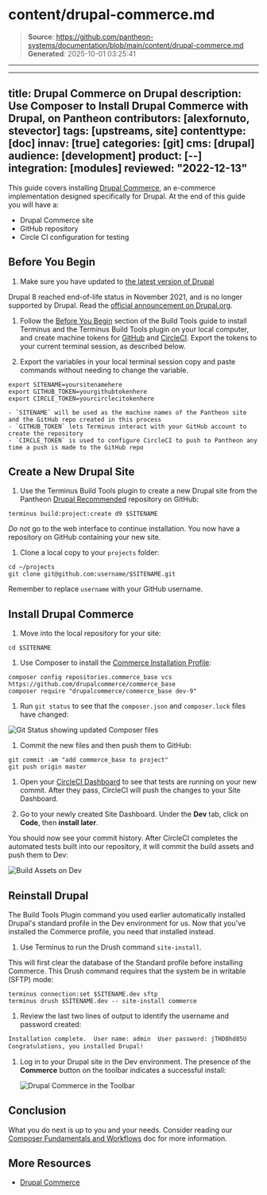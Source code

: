 # content/drupal-commerce.md

> **Source**: https://github.com/pantheon-systems/documentation/blob/main/content/drupal-commerce.md
> **Generated**: 2025-10-01 03:25:41

---

---
title: Drupal Commerce on Drupal
description: Use Composer to Install Drupal Commerce with Drupal, on Pantheon
contributors: [alexfornuto, stevector]
tags: [upstreams, site]
contenttype: [doc]
innav: [true]
categories: [git]
cms: [drupal]
audience: [development]
product: [--]
integration: [modules]
reviewed: "2022-12-13"
---

This guide covers installing [Drupal Commerce](https://drupalcommerce.org/), an e-commerce implementation designed specifically for Drupal. At the end of this guide you will have a:

- Drupal Commerce site
- GitHub repository
- Circle CI configuration for testing

## Before You Begin

1. Make sure you have updated to [the latest version of Drupal](/drupal#about-drupal)

  <Alert title="Note"  type="info" >

  Drupal 8 reached end-of-life status in November 2021, and is no longer supported by Drupal. Read the [official announcement on Drupal.org](https://www.drupal.org/psa-2021-06-29).

  </Alert>

1. Follow the [Before You Begin](/guides/build-tools/create-project/#prerequisites) section of the Build Tools guide to install Terminus and the Terminus Build Tools plugin on your local computer, and create machine tokens for [GitHub](https://help.github.com/articles/creating-an-access-token-for-command-line-use) and [CircleCI](https://circleci.com/account/api). Export the tokens to your current terminal session, as described below.

1. Export the variables in your local terminal session copy and paste commands without needing to change the variable.

  ```bash{promptUser: user}
  export SITENAME=yoursitenamehere
  export GITHUB_TOKEN=yourgithubtokenhere
  export CIRCLE_TOKEN=yourcirclecitokenhere
  ```

    - `SITENAME` will be used as the machine names of the Pantheon site and the GitHub repo created in this process
    - `GITHUB_TOKEN` lets Terminus interact with your GitHub account to create the repository
    - `CIRCLE_TOKEN` is used to configure CircleCI to push to Pantheon any time a push is made to the GitHub repo

## Create a New Drupal Site

1. Use the Terminus Build Tools plugin to create a new Drupal site from the Pantheon [Drupal Recommended](https://github.com/pantheon-upstreams/drupal-composer-managed) repository on GitHub:

 ```bash{promptUser: user}
 terminus build:project:create d9 $SITENAME
 ```

*Do not* go to the web interface to continue installation. You now have a repository on GitHub containing your new site.

1. Clone a local copy to your `projects` folder:

 ```bash{promptUser: user}
 cd ~/projects
 git clone git@github.com:username/$SITENAME.git
 ```

 Remember to replace `username` with your GitHub username.

## Install Drupal Commerce

1. Move into the local repository for your site:

  ```bash{promptUser: user}
  cd $SITENAME
  ```

1. Use Composer to install the [Commerce Installation Profile](https://github.com/drupalcommerce/commerce_base):

  ```bash{promptUser: user}
  composer config repositories.commerce_base vcs https://github.com/drupalcommerce/commerce_base
  composer require "drupalcommerce/commerce_base dev-9"
  ```

1. Run `git status` to see that the `composer.json` and `composer.lock` files have changed:

  ![Git Status showing updated Composer files](../images/guides/drupal-9-commerce/git-status.png)

1. Commit the new files and then push them to GitHub:

  ```bash{promptUser: user}
  git commit -am "add commerce_base to project"
  git push origin master
  ```

1. Open your [CircleCI Dashboard](https://circleci.com/dashboard) to see that tests are running on your new commit. After they pass, CircleCI will push the changes to your Site Dashboard.

1. Go to your newly created Site Dashboard. Under the <Icon icon="wrench" /> **Dev** tab, click on <Icon icon="code" /> **Code**, then **install later**.

  You should now see your commit history. After CircleCI completes the automated tests built into our repository, it will commit the build assets and push them to Dev:

  ![Build Assets on Dev](../images/guides/drupal-9-commerce/build-assets.png)

## Reinstall Drupal

The Build Tools Plugin command you used earlier automatically installed Drupal's standard profile in the Dev environment for us. Now that you've installed the Commerce profile, you need that installed instead.

1. Use Terminus to run the Drush command `site-install`.

  This will first clear the database of the Standard profile before installing Commerce. This Drush command requires that the system be in writable (SFTP) mode:

  ```bash{promptUser: user}
  terminus connection:set $SITENAME.dev sftp
  terminus drush $SITENAME.dev -- site-install commerce
  ```

1. Review the last two lines of output to identify the username and password created:

  ```bash
  Installation complete.  User name: admin  User password: jTHD8hd85U         [ok]
  Congratulations, you installed Drupal!                                  [status]
  ```

1. Log in to your Drupal site in the Dev environment. The presence of the **Commerce** button on the toolbar indicates a successful install:

    ![Drupal Commerce in the Toolbar](../images/guides/drupal-9-commerce/commerce-button.png)

## Conclusion

What you do next is up to you and your needs. Consider reading our [Composer Fundamentals and Workflows](/guides/composer) doc for more information.

## More Resources

- [Drupal Commerce](https://drupalcommerce.org/)
